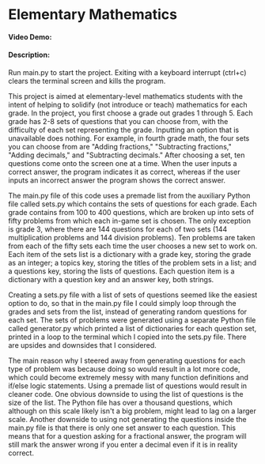 # Elementary Mathematics
#### Video Demo: 
#### Description:
Run main.py to start the project. Exiting with a keyboard interrupt (ctrl+c) clears the terminal screen and kills the program.

This project is aimed at elementary-level mathematics students with the intent of helping to solidify (not introduce or teach) mathematics for each grade. In the project, you first choose a grade out grades 1 through 5. Each grade has 2-8 sets of questions that you can choose from, with the difficulty of each set representing the grade. Inputting an option that is unavailable does nothing. For example, in fourth grade math, the four sets you can choose from are "Adding fractions," "Subtracting fractions," "Adding decimals," and "Subtracting decimals." After choosing a set, ten questions come onto the screen one at a time. When the user inputs a correct answer, the program indicates it as correct, whereas if the user inputs an incorrect answer the program shows the correct answer.

The main.py file of this code uses a premade list from the auxiliary Python file called sets.py which contains the sets of questions for each grade. Each grade contains from 100 to 400 questions, which are broken up into sets of fifty problems from which each in-game set is chosen. The only exception is grade 3, where there are 144 questions for each of two sets (144 multiplication problems and 144 division problems). Ten problems are taken from each of the fifty sets each time the user chooses a new set to work on. Each item of the sets list is a dictionary with a grade key, storing the grade as an integer; a topics key, storing the titles of the problem sets in a list; and a questions key, storing the lists of questions. Each question item is a dictionary with a question key and an answer key, both strings.

Creating a sets.py file with a list of sets of questions seemed like the easiest option to do, so that in the main.py file I could simply loop through the grades and sets from the list, instead of generating random questions for each set. The sets of problems were generated using a separate Python file called generator.py which printed a list of dictionaries for each question set, printed in a loop to the terminal which I copied into the sets.py file. There are upsides and downsides that I considered.

The main reason why I steered away from generating questions for each type of problem was because doing so would result in a lot more code, which could become extremely messy with many function definitions and if/else logic statements. Using a premade list of questions would result in cleaner code. One obvious downside to using the list of questions is the size of the list. The Python file has over a thousand questions, which although on this scale likely isn't a big problem, might lead to lag on a larger scale. Another downside to using not generating the questions inside the main.py file is that there is only one set answer to each question. This means that for a question asking for a fractional answer, the program will still mark the answer wrong if you enter a decimal even if it is in reality correct.